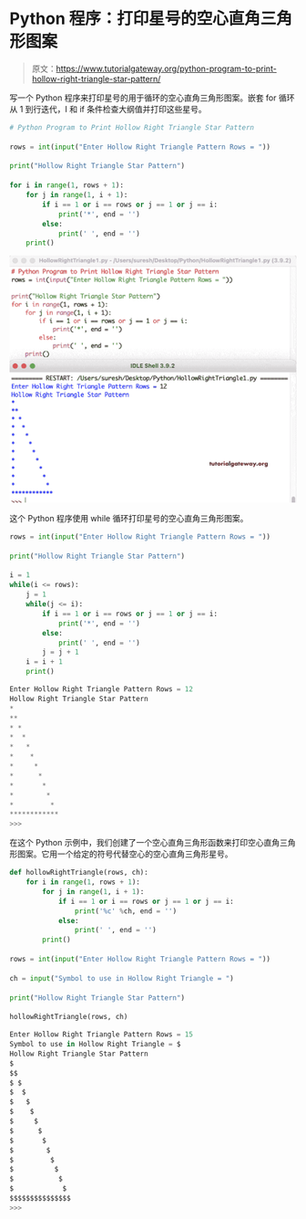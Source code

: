 # Python 程序：打印星号的空心直角三角形图案

> 原文：<https://www.tutorialgateway.org/python-program-to-print-hollow-right-triangle-star-pattern/>

写一个 Python 程序来打印星号的用于循环的空心直角三角形图案。嵌套 for 循环从 1 到行迭代，I 和 if 条件检查大纲值并打印这些星号。

```py
# Python Program to Print Hollow Right Triangle Star Pattern

rows = int(input("Enter Hollow Right Triangle Pattern Rows = "))

print("Hollow Right Triangle Star Pattern") 

for i in range(1, rows + 1):
    for j in range(1, i + 1):
        if i == 1 or i == rows or j == 1 or j == i:
            print('*', end = '')
        else:
            print(' ', end = '')
    print()
```

![Python Program to Print Hollow Right Triangle Star Pattern 1](img/a21dad88e9a85f46ab20fb9109fc3947.png)

这个 Python 程序使用 while 循环打印星号的空心直角三角形图案。

```py
rows = int(input("Enter Hollow Right Triangle Pattern Rows = "))

print("Hollow Right Triangle Star Pattern") 

i = 1
while(i <= rows):
    j = 1
    while(j <= i):
        if i == 1 or i == rows or j == 1 or j == i:
            print('*', end = '')
        else:
            print(' ', end = '')
        j = j + 1
    i = i + 1
    print()
```

```py
Enter Hollow Right Triangle Pattern Rows = 12
Hollow Right Triangle Star Pattern
*
**
* *
*  *
*   *
*    *
*     *
*      *
*       *
*        *
*         *
************
>>> 
```

在这个 Python 示例中，我们创建了一个空心直角三角形函数来打印空心直角三角形图案。它用一个给定的符号代替空心的空心直角三角形星号。

```py
def hollowRightTriangle(rows, ch):
    for i in range(1, rows + 1):
        for j in range(1, i + 1):
            if i == 1 or i == rows or j == 1 or j == i:
                print('%c' %ch, end = '')
            else:
                print(' ', end = '')
        print()

rows = int(input("Enter Hollow Right Triangle Pattern Rows = "))

ch = input("Symbol to use in Hollow Right Triangle = ")

print("Hollow Right Triangle Star Pattern")

hollowRightTriangle(rows, ch)
```

```py
Enter Hollow Right Triangle Pattern Rows = 15
Symbol to use in Hollow Right Triangle = $
Hollow Right Triangle Star Pattern
$
$$
$ $
$  $
$   $
$    $
$     $
$      $
$       $
$        $
$         $
$          $
$           $
$            $
$$$$$$$$$$$$$$$
>>> 
```